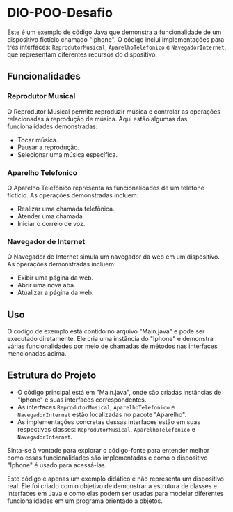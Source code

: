 # DIO-POO-Desafio

Este é um exemplo de código Java que demonstra a funcionalidade de um dispositivo fictício chamado "Iphone". O código inclui implementações para três interfaces: `ReprodutorMusical`, `AparelhoTelefonico` e `NavegadorInternet`, que representam diferentes recursos do dispositivo.

## Funcionalidades

### Reprodutor Musical
O Reprodutor Musical permite reproduzir música e controlar as operações relacionadas à reprodução de música. Aqui estão algumas das funcionalidades demonstradas:

- Tocar música.
- Pausar a reprodução.
- Selecionar uma música específica.

### Aparelho Telefonico
O Aparelho Telefônico representa as funcionalidades de um telefone fictício. As operações demonstradas incluem:

- Realizar uma chamada telefônica.
- Atender uma chamada.
- Iniciar o correio de voz.

### Navegador de Internet
O Navegador de Internet simula um navegador da web em um dispositivo. As operações demonstradas incluem:

- Exibir uma página da web.
- Abrir uma nova aba.
- Atualizar a página da web.

## Uso

O código de exemplo está contido no arquivo "Main.java" e pode ser executado diretamente. Ele cria uma instância do "Iphone" e demonstra várias funcionalidades por meio de chamadas de métodos nas interfaces mencionadas acima.

## Estrutura do Projeto

- O código principal está em "Main.java", onde são criadas instâncias de "Iphone" e suas interfaces correspondentes.
- As interfaces `ReprodutorMusical`, `AparelhoTelefonico` e `NavegadorInternet` estão localizadas no pacote "Aparelho".
- As implementações concretas dessas interfaces estão em suas respectivas classes: `ReprodutorMusical`, `AparelhoTelefonico` e `NavegadorInternet`.

Sinta-se à vontade para explorar o código-fonte para entender melhor como essas funcionalidades são implementadas e como o dispositivo "Iphone" é usado para acessá-las.

Este código é apenas um exemplo didático e não representa um dispositivo real. Ele foi criado com o objetivo de demonstrar a estrutura de classes e interfaces em Java e como elas podem ser usadas para modelar diferentes funcionalidades em um programa orientado a objetos.
